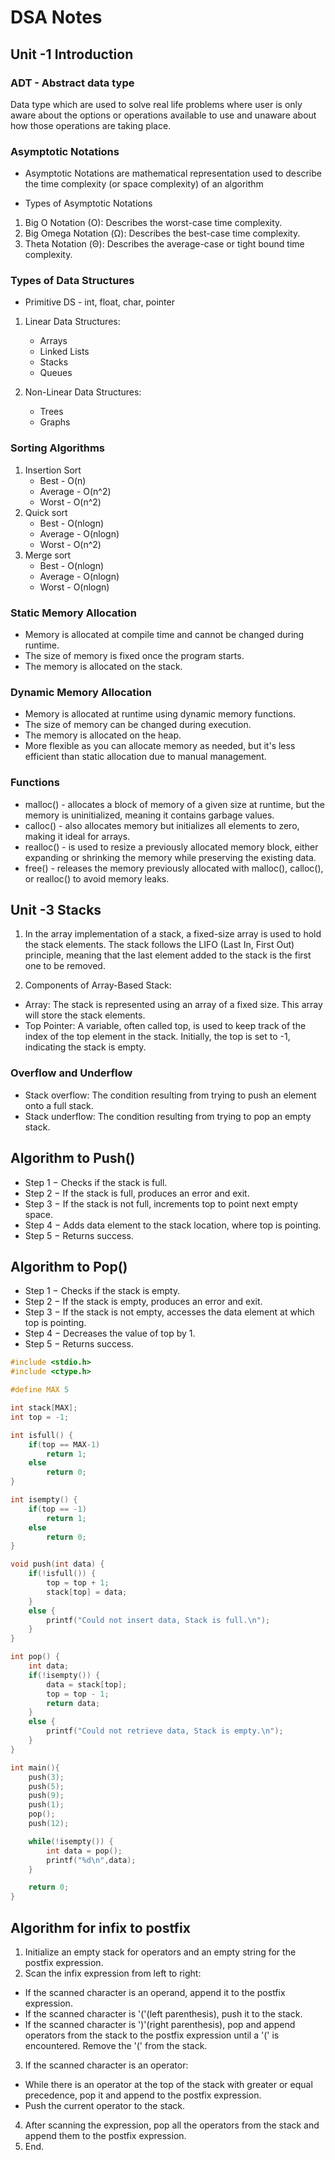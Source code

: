# DSA Notes

## Unit -1 Introduction

### ADT - Abstract data type 
Data type which are used to solve real life problems where user is only aware about the options or operations available to use and unaware about how those operations are taking place.

### Asymptotic Notations

* Asymptotic Notations are mathematical representation used to describe the time complexity (or space complexity) of an algorithm

* Types of Asymptotic Notations
1. Big O Notation (O): Describes the worst-case time complexity.
2. Big Omega Notation (Ω): Describes the best-case time complexity.
3. Theta Notation (Θ): Describes the average-case or tight bound time complexity.

### Types of Data Structures

* Primitive DS - int, float, char, pointer

1. Linear Data Structures:
    * Arrays
    * Linked Lists 
    * Stacks
    * Queues 

2. Non-Linear Data Structures:
    * Trees
    * Graphs 

### Sorting Algorithms

1. Insertion Sort
    * Best -  O(n)
    * Average - O(n^2)
    * Worst - O(n^2)
2. Quick sort
    * Best -  O(nlogn)
    * Average - O(nlogn)
    * Worst - O(n^2)
3. Merge sort
    * Best -  O(nlogn)
    * Average - O(nlogn)
    * Worst - O(nlogn)

### Static Memory Allocation
* Memory is allocated at compile time and cannot be changed during runtime.
* The size of memory is fixed once the program starts.
* The memory is allocated on the stack.

### Dynamic Memory Allocation
* Memory is allocated at runtime using dynamic memory functions.
* The size of memory can be changed during execution.
* The memory is allocated on the heap.
* More flexible as you can allocate memory as needed, but it's less efficient than static allocation due to manual management.

### Functions
* malloc() -  allocates a block of memory of a given size at runtime, but the memory is uninitialized, meaning it contains garbage values. 
* calloc() - also allocates memory but initializes all elements to zero, making it ideal for arrays. 
* realloc() - is used to resize a previously allocated memory block, either expanding or shrinking the memory while preserving the existing data. 
* free() - releases the memory previously allocated with malloc(), calloc(), or realloc() to avoid memory leaks.


## Unit -3 Stacks 

1. In the array implementation of a stack, a fixed-size array is used to hold the stack elements. The stack follows the LIFO (Last In, First Out) principle, meaning that the last element added to the stack is the first one to be removed.

2. Components of Array-Based Stack:
* Array: The stack is represented using an array of a fixed size. This array will store the stack elements.
* Top Pointer: A variable, often called top, is used to keep track of the index of the top element in the stack.
Initially, the top is set to -1, indicating the stack is empty.

### Overflow and Underflow
* Stack overflow:
The condition resulting from trying to push an element onto a full stack.
* Stack underflow:
The condition resulting from trying to pop an empty stack.


## Algorithm to Push()
* Step 1 − Checks if the stack is full.
* Step 2 − If the stack is full, produces an error and exit.
* Step 3 − If the stack is not full, increments top to point next empty space.
* Step 4 − Adds data element to the stack location, where top is pointing.
* Step 5 − Returns success.

## Algorithm to Pop()
* Step 1 − Checks if the stack is empty.
* Step 2 − If the stack is empty, produces an error and exit.
* Step 3 − If the stack is not empty, accesses the data element at which top is
pointing.
* Step 4 − Decreases the value of top by 1.
* Step 5 − Returns success.

```c
#include <stdio.h>
#include <ctype.h>

#define MAX 5

int stack[MAX];
int top = -1;

int isfull() {
    if(top == MAX-1)
        return 1;
    else
        return 0;
}

int isempty() {
    if(top == -1)
        return 1;
    else
        return 0;
}

void push(int data) {
    if(!isfull()) {
        top = top + 1;
        stack[top] = data;
    }
    else {
        printf("Could not insert data, Stack is full.\n");
    }
}

int pop() {
    int data;
    if(!isempty()) {
        data = stack[top];
        top = top - 1;
        return data;
    }
    else {
        printf("Could not retrieve data, Stack is empty.\n");
    }
}

int main(){
    push(3);
    push(5);
    push(9);
    push(1);
    pop();
    push(12);

    while(!isempty()) {
        int data = pop();
        printf("%d\n",data);
    }

    return 0;
}
```
## Algorithm for infix to postfix

1. Initialize an empty stack for operators and an empty string for the postfix expression.
2. Scan the infix expression from left to right:
* If the scanned character is an operand, append it to the postfix expression.
* If the scanned character is '('(left parenthesis), push it to the stack.
* If the scanned character is ')'(right parenthesis), pop and append operators from the stack to the postfix expression until a '(' is encountered. Remove the '(' from the stack.
3. If the scanned character is an operator:
* While there is an operator at the top of the stack with greater or equal precedence, pop it and append to the postfix expression.
* Push the current operator to the stack.
4. After scanning the expression, pop all the operators from the stack and append them to the postfix expression.
5. End.
